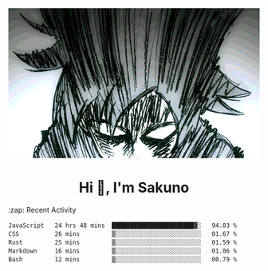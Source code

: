 <body>
<h1 align="center"></h1>
<br>
<div align="center">
<img width="auto" height="300" src="Img/mobFreakoutLonger.gif"/>
</div>
</div>
<h1 align="center">Hi 👋, I'm Sakuno</h1>
:zap: Recent Activity

<!--START_SECTION:waka-->

```txt
JavaScript   24 hrs 48 mins  ███████████████████████▓░   94.03 %
CSS          26 mins         ▒░░░░░░░░░░░░░░░░░░░░░░░░   01.67 %
Rust         25 mins         ▒░░░░░░░░░░░░░░░░░░░░░░░░   01.59 %
Markdown     16 mins         ▒░░░░░░░░░░░░░░░░░░░░░░░░   01.06 %
Bash         12 mins         ▒░░░░░░░░░░░░░░░░░░░░░░░░   00.79 %
```

<!--END_SECTION:waka-->
